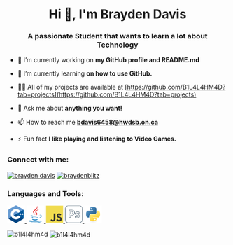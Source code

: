 <h1 align="center">Hi 👋, I'm Brayden Davis</h1>
<h3 align="center">A passionate Student that wants to learn a lot about Technology</h3>

- 🔭 I’m currently working on **my GitHub profile and README.md**

- 🌱 I’m currently learning **on how to use GitHub.**

- 👨‍💻 All of my projects are available at [https://github.com/B1L4L4HM4D?tab=projects](https://github.com/B1L4L4HM4D?tab=projects)

- 💬 Ask me about **anything you want!**

- 📫 How to reach me **bdavis6458@hwdsb.on.ca**

- ⚡ Fun fact **I like playing and listening to Video Games.**

<h3 align="left">Connect with me:</h3>
<p align="left">
<a href="https://fb.com/brayden davis" target="blank"><img align="center" src="https://raw.githubusercontent.com/rahuldkjain/github-profile-readme-generator/master/src/images/icons/Social/facebook.svg" alt="brayden davis" height="30" width="40" /></a>
<a href="https://www.youtube.com/c/braydenblitz" target="blank"><img align="center" src="https://raw.githubusercontent.com/rahuldkjain/github-profile-readme-generator/master/src/images/icons/Social/youtube.svg" alt="braydenblitz" height="30" width="40" /></a>
</p>

<h3 align="left">Languages and Tools:</h3>
<p align="left"> <a href="https://www.w3schools.com/cpp/" target="_blank" rel="noreferrer"> <img src="https://raw.githubusercontent.com/devicons/devicon/master/icons/cplusplus/cplusplus-original.svg" alt="cplusplus" width="40" height="40"/> </a> <a href="https://www.java.com" target="_blank" rel="noreferrer"> <img src="https://raw.githubusercontent.com/devicons/devicon/master/icons/java/java-original.svg" alt="java" width="40" height="40"/> </a> <a href="https://developer.mozilla.org/en-US/docs/Web/JavaScript" target="_blank" rel="noreferrer"> <img src="https://raw.githubusercontent.com/devicons/devicon/master/icons/javascript/javascript-original.svg" alt="javascript" width="40" height="40"/> </a> <a href="https://www.photoshop.com/en" target="_blank" rel="noreferrer"> <img src="https://raw.githubusercontent.com/devicons/devicon/master/icons/photoshop/photoshop-line.svg" alt="photoshop" width="40" height="40"/> </a> <a href="https://www.python.org" target="_blank" rel="noreferrer"> <img src="https://raw.githubusercontent.com/devicons/devicon/master/icons/python/python-original.svg" alt="python" width="40" height="40"/> </a> </p>

<p><img align="left" src="https://github-readme-stats.vercel.app/api/top-langs?username=b1l4l4hm4d&show_icons=true&locale=en&layout=compact" alt="b1l4l4hm4d" /></p>

<p>&nbsp;<img align="center" src="https://github-readme-stats.vercel.app/api?username=b1l4l4hm4d&show_icons=true&locale=en" alt="b1l4l4hm4d" /></p>
